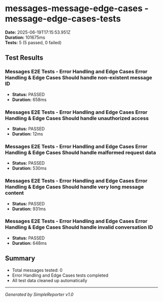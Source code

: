 # messages-message-edge-cases - message-edge-cases-tests

**Date:** 2025-06-19T17:15:53.951Z  
**Duration:** 101675ms  
**Tests:** 5 (5 passed, 0 failed)

## Test Results


### Messages E2E Tests - Error Handling and Edge Cases Error Handling & Edge Cases Should handle non-existent message ID
- **Status:** PASSED
- **Duration:** 658ms



### Messages E2E Tests - Error Handling and Edge Cases Error Handling & Edge Cases Should handle unauthorized access
- **Status:** PASSED
- **Duration:** 12ms



### Messages E2E Tests - Error Handling and Edge Cases Error Handling & Edge Cases Should handle malformed request data
- **Status:** PASSED
- **Duration:** 530ms



### Messages E2E Tests - Error Handling and Edge Cases Error Handling & Edge Cases Should handle very long message content
- **Status:** PASSED
- **Duration:** 931ms



### Messages E2E Tests - Error Handling and Edge Cases Error Handling & Edge Cases Should handle invalid conversation ID
- **Status:** PASSED
- **Duration:** 648ms



## Summary

- Total messages tested: 0
- Error Handling and Edge Cases tests completed
- All test data cleaned up automatically

---
*Generated by SimpleReporter v1.0*
